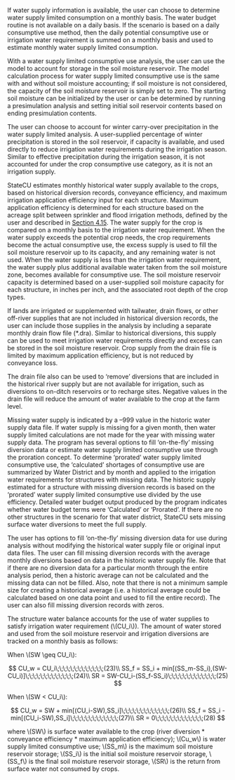 If water supply information is available, the user can choose to determine water supply limited consumption
on a monthly basis. The water budget routine is not available on a daily basis. If the scenario is based on a
daily consumptive use method, then the daily potential consumptive use or irrigation water requirement is
summed on a monthly basis and used to estimate monthly water supply limited consumption.

With a water supply limited consumptive use analysis, the user can use the model to account for storage in
the soil moisture reservoir. The model calculation process for water supply limited consumptive use is the
same with and without soil moisture accounting; if soil moisture is not considered, the capacity of the soil
moisture reservoir is simply set to zero. The starting soil moisture can be initialized by the user or can be
determined by running a presimulation analysis and setting initial soil reservoir contents based on ending
presimulation contents.

The user can choose to account for winter carry-over precipitation in the water supply limited analysis. A
user-supplied percentage of winter precipitation is stored in the soil reservoir, if capacity is available, and
used directly to reduce irrigation water requirements during the irrigation season. Similar to effective
precipitation during the irrigation season, it is not accounted for under the crop consumptive use category, as
it is not an irrigation supply. 

StateCU estimates monthly historical water supply available to the crops, based on historical diversion
records, conveyance efficiency, and maximum irrigation application efficiency input for each structure.
Maximum application efficiency is determined for each structure based on the acreage split between
sprinkler and flood irrigation methods, defined by the user and described in [Section 4.15](../InputDescription/415.md). The water supply
for the crop is compared on a monthly basis to the irrigation water requirement. When the water supply
exceeds the potential crop needs, the crop requirements become the actual consumptive use, the excess
supply is used to fill the soil moisture reservoir up to its capacity, and any remaining water is not used.
When the water supply is less than the irrigation water requirement, the water supply plus additional
available water taken from the soil moisture zone, becomes available for consumptive use. The soil
moisture reservoir capacity is determined based on a user-supplied soil moisture capacity for each structure,
in inches per inch, and the associated root depth of the crop types. 

If lands are irrigated or supplemented with tailwater, drain flows, or other off-river supplies that are not
included in historical diversion records, the user can include those supplies in the analysis by including a
separate monthly drain flow file (\*.dra). Similar to historical diversions, this supply can be used to meet
irrigation water requirements directly and excess can be stored in the soil moisture reservoir. Crop supply
from the drain file is limited by maximum application efficiency, but is not reduced by conveyance loss. 

The drain file also can be used to ‘remove’ diversions that are included in the historical river supply but are
not available for irrigation, such as diversions to on-ditch reservoirs or to recharge sites. Negative values in
the drain file will reduce the amount of water available to the crop at the farm level. 

Missing water supply is indicated by a –999 value in the historic water supply data file. If water supply is
missing for a given month, then water supply limited calculations are not made for the year with missing
water supply data. The program has several options to fill ‘on-the-fly’ missing diversion data or estimate
water supply limited consumptive use through the proration concept. To determine ‘prorated’ water supply
limited consumptive use, the ‘calculated’ shortages of consumptive use are summarized by Water District
and by month and applied to the irrigation water requirements for structures with missing data. The historic
supply estimated for a structure with missing diversion records is based on the ‘prorated’ water supply
limited consumptive use divided by the use efficiency. Detailed water budget output produced by the
program indicates whether water budget terms were ‘Calculated’ or ‘Prorated’. If there are no other
structures in the scenario for that water district, StateCU sets missing surface water diversions to meet the
full supply. 

The user has options to fill ‘on-the-fly’ missing diversion data for use during analysis without modifying the
historical water supply file or original input data files. The user can fill missing diversion records with the
average monthly diversions based on data in the historic water supply file. Note that if there are no
diversion data for a particular month through the entire analysis period, then a historic average can not be
calculated and the missing data can not be filled. Also, note that there is not a minimum sample size for
creating a historical average (i.e. a historical average could be calculated based on one data point and used to
fill the entire record). The user can also fill missing diversion records with zeros. 

The structure water balance accounts for the use of water supplies to satisfy irrigation water requirement
(\\(CU_i\\)). The amount of water stored and used from the soil moisture reservoir and irrigation diversions are
tracked on a monthly basis as follows: 

When \\(SW \geq CU_i\\):

$$
CU_w = CU_i\;\;\;\;\;\;\;\;\;\;\;\;\;(23)\\
SS_f = SS_i + min[(SS_m-SS_i),(SW-CU_i)]\;\;\;\;\;\;\;\;\;\;\;\;\;(24)\\
SR = SW-CU_i-(SS_f-SS_i)\;\;\;\;\;\;\;\;\;\;\;\;\;(25)
$$

When \\(SW < CU_i\\):

$$
CU_w = SW + min[(CU_i-SW),SS_i]\;\;\;\;\;\;\;\;\;\;\;\;\;(26)\\
SS_f = SS_i - min[(CU_i-SW),SS_i]\;\;\;\;\;\;\;\;\;\;\;\;\;(27)\\
SR = 0\;\;\;\;\;\;\;\;\;\;\;\;\;(28)
$$

where \\(SW\\) is surface water available to the crop (river diversion \* conveyance efficiency \* maximum
application efficiency); \\(Cu_w\\) is water supply limited consumptive use; \\(SS_m\\) is the maximum soil moisture
reservoir storage; \\(SS_i\\) is the initial soil moisture reservoir storage, \\(SS_f\\) is the final soil moisture reservoir
storage, \\(SR\\) is the return from surface water not consumed by crops. 